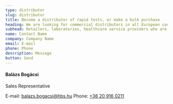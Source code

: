 ```yaml
---
type: distributor
slug: distributor
title: Become a distributor of rapid tests, or make a bulk purchase
heading: We are looking for commercial distributors in all European countries
subhead: Retailers, laboratories, healthcare service providers who are to buy large quantities of tests are welcome.
name: Contact Name
company: Company Name
email: E-mail
phone: Phone
description: Message
button: Send
---
```

#### Balázs Bogácsi

Sales Representative

E-mail: [balazs.bogacsi@hbs.hu](mailto:balazs.bogacsi@hbs.hu)
Phone: [+36 20 916 0211](tel:+36209160211)